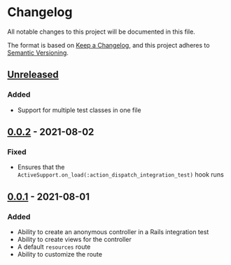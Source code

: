 # Changelog

All notable changes to this project will be documented in this file.

The format is based on [Keep a Changelog](https://keepachangelog.com/en/1.0.0/),
and this project adheres to [Semantic Versioning](https://semver.org/spec/v2.0.0.html).

## [Unreleased]

### Added

* Support for multiple test classes in one file

## [0.0.2] - 2021-08-02

### Fixed

* Ensures that the `ActiveSupport.on_load(:action_dispatch_integration_test)`
  hook runs

## [0.0.1] - 2021-08-01

### Added

* Ability to create an anonymous controller in a Rails integration test
* Ability to create views for the controller
* A default `resources` route
* Ability to customize the route


[Unreleased]: https://github.com/zachahn/rails_anonymous_controller_testing/compare/v0.0.2...HEAD
[0.0.2]: https://github.com/zachahn/rails_anonymous_controller_testing/compare/v0.0.1...v0.0.2
[0.0.1]: https://github.com/zachahn/rails_anonymous_controller_testing/compare/v0.0.0...v0.0.1

